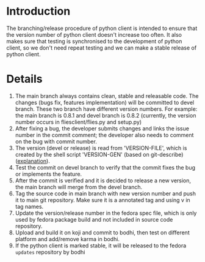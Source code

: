 # Introduction

The branching/release procedure of python client is intended to ensure  that the version number of python client doesn't increase too often. It also makes sure that testing is synchronised to the development of python client, so we don't need repeat testing and we can make a stable release of python client. 

# Details

1. The main branch always contains clean, stable and releasable code. The changes (bugs fix, features implementation) will be committed to devel branch. These two branch have different version numbers. For example: the main branch is 0.8.1 and devel branch is 0.8.2 (currently, the version number occurs in fliesclient/flies.py and setup.py)
1. After fixing a bug, the developer submits changes and links the issue number in the commit comment; the developer also needs to comment on the bug with commit number.
1. The version (devel or release) is read from 'VERSION-FILE', which is created by the shell script 'VERSION-GEN' (based on git-describe) ([explanation](http://stackoverflow.com/questions/514188/how-would-you-include-the-current-commit-id-in-a-git-projects-files/514668#514668)).
1. Test the commit on devel branch to verify that the commit fixes the bug or implements the feature.
1. After the commit is verified and it is decided to release a new version, the main branch will merge from the devel branch.
1. Tag the source code in main branch with new version number and push it to main git repository. Make sure it is a annotated tag and using v in tag names.
1. Update the version/release number in the fedora spec file, which is only used by fedora package build and not included in source code repository.
1. Upload and build it on koji and commit to bodhi, then test on different platform and add/remove karma in bodhi.
1. If the python client is marked stable, it will be released to the fedora `updates` repository by bodhi